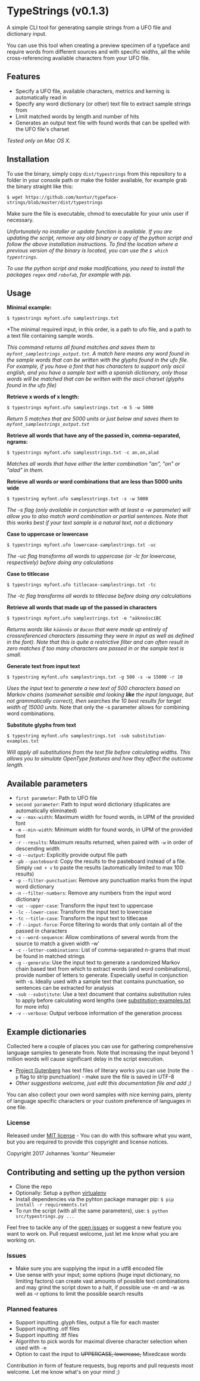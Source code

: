 # TypeStrings (v0.1.3)

A simple CLI tool for generating sample strings from a UFO file and dictionary input.

You can use this tool when creating a preview specimen of a typeface and require words from different sources and with specific widths, all the while cross-referencing available characters from your UFO file.

## Features

* Specify a UFO file, available characters, metrics and kerning is automatically read in
* Specify any word dictionary (or other) text file to extract sample strings from
* Limit matched words by length and number of hits
* Generates an output text file with found words that can be spelled with the UFO file's charset

*Tested only on Mac OS X.* 

## Installation

To use the binary, simply copy `dist/typestrings` from this repository to a folder in your console path or make the folder available, for example grab the binary straight like this:

`$ wget https://github.com/kontur/typeface-strings/blob/master/dist/typestrings`

Make sure the file is executable, chmod to executable for your unix user if necessary.

*Unfortunately no installer or update function is available. If you are updating the script, remove any old binary or copy of the python script and follow the above installation instructions. To find the location where a previous version of the binary is located, you can use the `$ which typestrings`.*

*To use the python script and make modifications, you need to install the packages `regex` and `robofab`, for example with pip.*

## Usage

**Minimal example:**

`$ typestrings myfont.ufo samplestrings.txt`

*The minimal required input, in this order, is a path to ufo file, and a path to a text file containing sample words.

*This command returns all found matches and saves them to `myfont_samplestrings_output.txt`. A match here means any word found in the sample words that can be written with the glyphs found in the ufo file. For example, if you have a font that has characters to support only ascii english, and you have a sample text with a spanish dictionary, only those words will be matched that can be written with the ascii charset (glyphs found in the ufo file)*

**Retrieve x words of x length:**

`$ typestrings myfont.ufo samplestrings.txt -m 5 -w 5000`

*Return 5 matches that are 5000 units or just below and saves them to `myfont_samplestrings_output.txt`*

**Retrieve all words that have any of the passed in, comma-separated, ngrams:**

`$ typestrings myfont.ufo samplesstrings.txt -c an,on,alad`

*Matches all words that have either the letter combination "an", "on" or "alad" in them.*

**Retrieve all words or word combinations that are less than 5000 units wide**

`$ typestring myfont.ufo samplesstrings.txt -s -w 5000`

*The -s flag (only available in conjunction with at least a -w parameter) will allow you to also match word combination or partial sentences. Note that this works best if your text sample is a natural text, not a dictionary*

**Case to uppercase or lowercase**

`$ typestrings myfont.ufo lowercase-samplestrings.txt -uc`

*The -uc flag transforms all words to uppercase (or -lc for lowercase, respectively) before doing any calculations*

**Case to titlecase**

`$ typestrings myfont.ufo titlecase-samplestrings.txt -tc`

*The -tc flag transforms all words to titlecase before doing any calculations*
 
**Retrieve all words that made up of the passed in characters**
  
`$ typestrings myfont.ufo samplestrings.txt -e "aäknoöscíBC`

*Returns words like `käännös` or `Bacon` that were made up entirely of crossreferenced characters (assuming they were in input as well as defined in the font). Note that this is quite a restrictive filter and can often result in zero matches if too many characters are passed in or the sample text is small.*

**Generate text from input text**

`$ typestring myfont.ufo samplestrings.txt -g 500 -s -w 15000 -r 10`

*Uses the input text to generate a new text of 500 characters based on Markov chains (somewhat sensible and looking **like** the input language, but not grammatically correct), then searches the 10 best results for target width of 15000 units*. Note that only the -s parameter allows for combining word combinations.

**Substitute glyphs from text**

`$ typestring myfont.ufo samplestrings.txt -sub substitution-examples.txt`

*Will apply all substitutions from the text file before calculating widths. This allows you to simulate OpenType features and how they affect the outcome length.*

## Available parameters

* `first parameter`: Path to UFO file
* `second parameter`: Path to input word dictionary (duplicates are automatically eliminated)
* `-w` `--max-width`: Maximum width for found words, in UPM of the provided font
* `-m` `--min-width`: Minimum width for found words, in UPM of the provided font
* `-r` `--results`: Maximum results returned, when paired with `-w` in order of descending width
* `-o` `--output`: Explicitly provide output file path
* `-pb` `--pasteboard`: Copy the results to the pasteboard instead of a file. Simply `cmd + v` to paste the results (automatically limited to max 100 results)
* `-p` `--filter-punctuation`: Remove any punctuation marks from the input word dictionary
* `-n` `--filter-numbers`: Remove any numbers from the input word dictionary
* `-uc` `--upper-case`: Transform the input text to uppercase
* `-lc` `--lower-case`: Transform the input text to lowercase
* `-tc` `--title-case`: Transform the input text to titlecase
* `-f` `--input-force`: Force filtering to words that only contain all of the passed in characters
* `-s` `--word-sequence`: Allow combinations of several words from the source to match a given width -w'
* `-c` `--letter-combinations`: List of comma-separated n-grams that must be found in matched strings
* `-g` `--generate`: Use the input text to generate a randomized Markov chain based text from which to extract words (and word combinations), provide number of letters to generate. Especially useful in conjunction with -s. Ideally used with a sample text that contains punctuation, so sentences can be extracted for analysis
* `-sub` `--substitute`: Use a text document that contains substitution rules to apply before calculating word lengths (see [substitution-examples.txt](substitution-examples.txt) for more info)
* `-v` `--verbose`: Output verbose information of the generation process

## Example dictionaries
Collected here a couple of places you can use for gathering comprehensive language samples to generate from. Note that increasing the input beyond 1 million words will cause significant delay in the script execution.

* [Project Gutenberg](https://www.gutenberg.org/) has text files of literary works you can use (note the `-p` flag to strip punctuation) - make sure the file is saved in UTF-8
* *Other suggestions welcome, just edit this documentation file and add ;)*

You can also collect your own word samples with nice kerning pairs, plenty of language specific characters or your custom preference of languages in one file.

### License
Released under [MIT license](LICENSE.txt) - You can do with this software what you want, but you are required to provide this copyright and license notices.

Copyright 2017 Johannes 'kontur' Neumeier

## Contributing and setting up the python version
* Clone the repo
* Optionally: Setup a python [virtualenv](http://python-guide-pt-br.readthedocs.io/en/latest/dev/virtualenvs/)
* Install dependencies via the pyhton package manager pip: `$ pip install -r requirements.txt`
* To run the script (with all the same parameters), use: `$ python src/typestrings.py ...`

Feel free to tackle any of the [open issues](https://github.com/kontur/typeface-strings/issues) or suggest a new feature you want to work on. Pull request welcome, just let me know what you are working on.


### Issues
* Make sure you are supplying the input in a utf8 encoded file
* Use sense with your input; some options (huge input dictionary, no limiting factors) can create vast amounts of possible text combinations and may grind the script down to a halt, if possible use -m and -w as well as -r options to limit the possible search results

### Planned features
* Support inputting .glyph files, output a file for each master
* Support inputting .otf files
* Support inputting .ttf files
* Algorithm to pick words for maximal diverse character selection when used with `-m`
* Option to cast the input to ~~UPPERCASE, lowercase,~~ Mixedcase words

Contribution in form of feature requests, bug reports and pull requests most welcome. Let me know what's on your mind ;)